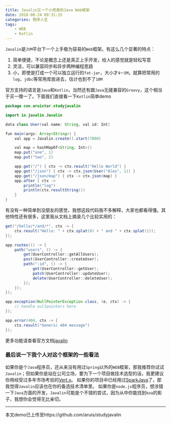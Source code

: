 ```yaml
---
title: Javalin又一个小而美的Java Web框架
date: 2018-08-24 09:31:15
categories: 程序人生
tags:
    - WEB
    - Kotlin
---
```

`Javalin`是`JVM`平台下一个上手极为容易的`Web`框架。有这么几个显著的特点：
1. 简单便捷，不论是概念上还是真正上手开发，给人的感觉就是轻松写意
2. 灵活，可以兼容同步和异步两种编程思路
3. 小，即使是打成一个可以独立运行的`fat-jar`，大小才`4～5M`，就算把常用的`log`、`jdbc`等常用库放进去，估计也到不了`10M`

官方支持的语言是`Java`和`Kotlin`，当然还有跟`Java`无缝兼容的`Groovy`，这个相当于买一赠一了。下面我们直接看一下`Kotlin`简单demo
```java
package con.aruistar.studyjavalin

import io.javalin.Javalin

data class User(val name: String, val id: Int)

fun main(args: Array<String>) {
    val app = Javalin.create().start(7000)

    val map = hashMapOf<String, Int>()
    map.put("one", 1)
    map.put("two", 2)

    app.get("/") { ctx -> ctx.result("Hello World") }
    app.get("/json") { ctx -> ctx.json(User("Alex", 1)) }
    app.get("/json/map") { ctx -> ctx.json(map) }
    app.after { ctx ->
        println("log")
        println(ctx.resultString())
    }
}
```
有没有一种简单到没朋友的感觉，我想这段代码我不多解释，大家也都看得懂。其他特性还有很多，这里我从文档上摘录几个比较实用的：
```java
get("/hello/*/and/*", ctx -> {
    ctx.result("Hello: " + ctx.splat(0) + " and " + ctx.splat(1));
});
```
```java
app.routes(() -> {
    path("users", () -> {
        get(UserController::getAllUsers);
        post(UserController::createUser);
        path(":id", () -> {
            get(UserController::getUser);
            patch(UserController::updateUser);
            delete(UserController::deleteUser);
        });
    });
});
```
```java
app.exception(NullPointerException.class, (e, ctx) -> {
    // handle nullpointers here
});

```
```java
app.error(404, ctx -> {
    ctx.result("Generic 404 message")
});
```
更多功能请查看官方文档[javalin](https://javalin.io/documentation)

### 最后说一下我个人对这个框架的一些看法
如果你是个`Java`程序员，还从来没有用过`Spring`以外的`WEB`框架，那我推荐你试试`Javalin`；但如果你是站在公司立场，要为下一个项目做技术选型的话，我更建议你用经受过多年市场考验的[Vert.x](http://vertx.io)。
如果你的项目中已经用过[SparkJava](http://sparkjava.com)了，那我觉得`Javalin`应该也在你的备选技术清单里。
如果你是`node.js`程序员，想涉猎一下`Java`方面的开发，`Javalin`可能是个不错的尝试，因为从中你能找到`koa`的影子，我想你会觉得无比亲切。

---
本文demo已上传至https://github.com/aruis/studyjavalin